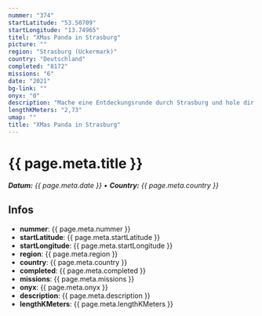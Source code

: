 ```yaml
---
nummer: "374"
startLatitude: "53.50709"
startLongitude: "13.74965"
titel: "XMas Panda in Strasburg"
picture: ""
region: "Strasburg (Uckermark)"
country: "Deutschland"
completed: "8172"
missions: "6"
date: "2021"
bg-link: ""
onyx: "0"
description: "Mache eine Entdeckungsrunde durch Strasburg und hole dir paar XMas Panda ins Profil"
lengthKMeters: "2,73"
umap: ""
title: "XMas Panda in Strasburg"
---
```


# {{ page.meta.title }}
_**Datum:** {{ page.meta.date }} • **Country:** {{ page.meta.country }}_

## Infos
- **nummer**: {{ page.meta.nummer }}
- **startLatitude**: {{ page.meta.startLatitude }}
- **startLongitude**: {{ page.meta.startLongitude }}
- **region**: {{ page.meta.region }}
- **country**: {{ page.meta.country }}
- **completed**: {{ page.meta.completed }}
- **missions**: {{ page.meta.missions }}
- **onyx**: {{ page.meta.onyx }}
- **description**: {{ page.meta.description }}
- **lengthKMeters**: {{ page.meta.lengthKMeters }}

